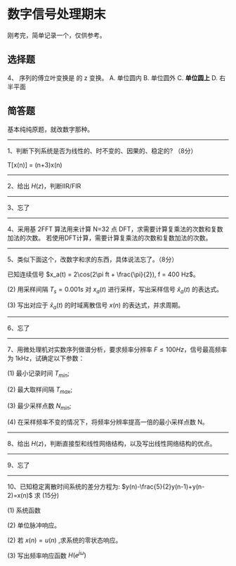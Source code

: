 # 数字信号处理期末

刚考完，简单记录一个，仅供参考。

## 选择题

4、 序列的傅立叶变换是 的 z 变换。
A. 单位圆内
B. 单位圆外
C. **单位圆上**
D. 右半平面

## 简答题

基本纯纯原题，就改数字那种。

---

1、判断下列系统是否为线性的、时不变的、因果的、稳定的? （8分）

T[x(n)] = (n+3)x(n)

---

2、给出 $H(z)$，判断IIR/FIR

---

3、忘了

---

4、采用基 2FFT 算法用来计算 N=32 点 DFT，求需要计算复乘法的次数和复数加法的次数。
若使用DFT计算，需要计算复乘法的次数和复数加法的次数。

---

5、类似下面这个，改数字和求的东西，具体说法忘了。（8分）

已知连续信号 $x_a(t) = 2\cos(2\pi ft + \frac{\pi}{2}), f = 400 Hz$。

(2) 用采样间隔 $T_s = 0.001s$ 对 $x_a(t)$ 进行采样，写出采样信号 $\hat{x}_{a}(t)$ 的表达式。

(3) 写出对应于 $\hat{x}_{a}(t)$ 的时域离散信号 $x(n)$ 的表达式，并求周期。

---

6、忘了

---

7、用微处理机对实数序列做谱分析，要求频率分辨率 $F \leq 100Hz$，信号最高频率为 1kHz，试确定以下参数：

(1) 最小记录时间 $T_{min}$;

(2) 最大取样间隔 $T_{max}$;

(3) 最少采样点数 $N_{min}$;

(4) 在采样频率不变的情况下，将频率分辨率提高一倍的最小采样点数 N。

---

8、给出 $H(z)$，判断直接型和线性网络结构，以及写出线性网络结构的优点。

---

9、忘了

---

10、已知稳定离散时间系统的差分方程为: $y(n)-\frac{5}{2}y(n-1)+y(n-2)=x(n)$ 求 (15分)

(1) 系统函数

(2) 单位脉冲响应。

(2) 若 $x(n)=u(n)$ ,求系统的零状态响应。

(3) 写出频率响应函数 $H(e^{j\omega})$
